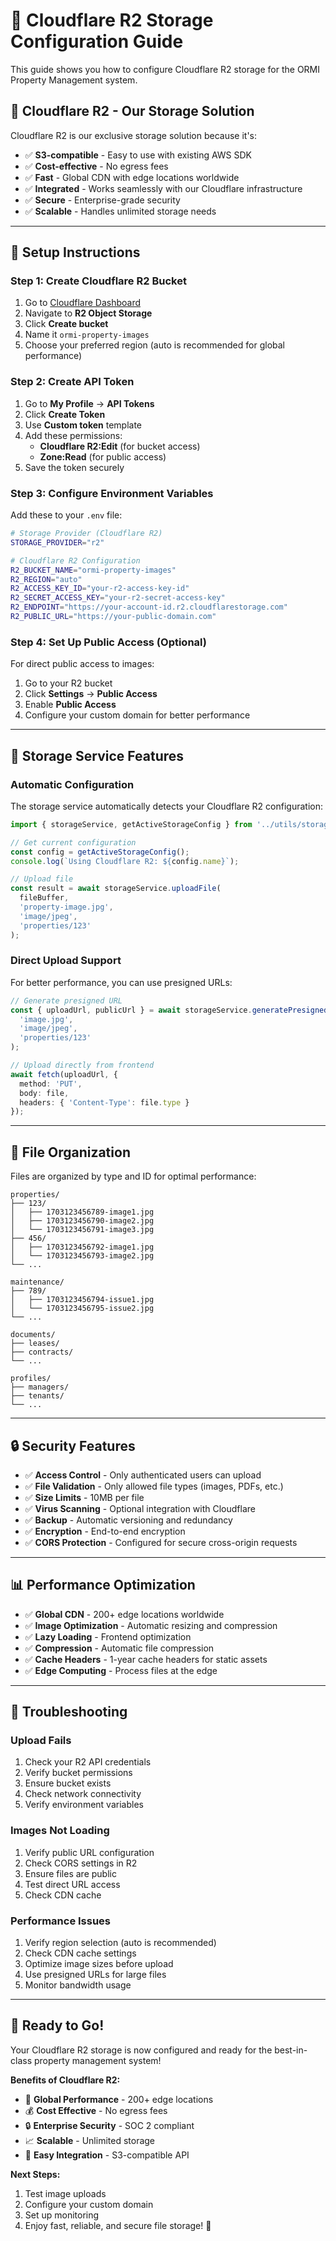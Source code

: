 # 🚀 Cloudflare R2 Storage Configuration Guide

This guide shows you how to configure Cloudflare R2 storage for the ORMI Property Management system.

## 🎯 **Cloudflare R2 - Our Storage Solution**

Cloudflare R2 is our exclusive storage solution because it's:
- ✅ **S3-compatible** - Easy to use with existing AWS SDK
- ✅ **Cost-effective** - No egress fees
- ✅ **Fast** - Global CDN with edge locations worldwide
- ✅ **Integrated** - Works seamlessly with our Cloudflare infrastructure
- ✅ **Secure** - Enterprise-grade security
- ✅ **Scalable** - Handles unlimited storage needs

---

## 🚀 **Setup Instructions**

### **Step 1: Create Cloudflare R2 Bucket**

1. Go to [Cloudflare Dashboard](https://dash.cloudflare.com)
2. Navigate to **R2 Object Storage**
3. Click **Create bucket**
4. Name it `ormi-property-images`
5. Choose your preferred region (auto is recommended for global performance)

### **Step 2: Create API Token**

1. Go to **My Profile** → **API Tokens**
2. Click **Create Token**
3. Use **Custom token** template
4. Add these permissions:
   - **Cloudflare R2:Edit** (for bucket access)
   - **Zone:Read** (for public access)
5. Save the token securely

### **Step 3: Configure Environment Variables**

Add these to your `.env` file:

```bash
# Storage Provider (Cloudflare R2)
STORAGE_PROVIDER="r2"

# Cloudflare R2 Configuration
R2_BUCKET_NAME="ormi-property-images"
R2_REGION="auto"
R2_ACCESS_KEY_ID="your-r2-access-key-id"
R2_SECRET_ACCESS_KEY="your-r2-secret-access-key"
R2_ENDPOINT="https://your-account-id.r2.cloudflarestorage.com"
R2_PUBLIC_URL="https://your-public-domain.com"
```

### **Step 4: Set Up Public Access (Optional)**

For direct public access to images:

1. Go to your R2 bucket
2. Click **Settings** → **Public Access**
3. Enable **Public Access**
4. Configure your custom domain for better performance

---

## 🔧 **Storage Service Features**

### **Automatic Configuration**

The storage service automatically detects your Cloudflare R2 configuration:

```typescript
import { storageService, getActiveStorageConfig } from '../utils/storage';

// Get current configuration
const config = getActiveStorageConfig();
console.log(`Using Cloudflare R2: ${config.name}`);

// Upload file
const result = await storageService.uploadFile(
  fileBuffer,
  'property-image.jpg',
  'image/jpeg',
  'properties/123'
);
```

### **Direct Upload Support**

For better performance, you can use presigned URLs:

```typescript
// Generate presigned URL
const { uploadUrl, publicUrl } = await storageService.generatePresignedUrl(
  'image.jpg',
  'image/jpeg',
  'properties/123'
);

// Upload directly from frontend
await fetch(uploadUrl, {
  method: 'PUT',
  body: file,
  headers: { 'Content-Type': file.type }
});
```

---

## 📁 **File Organization**

Files are organized by type and ID for optimal performance:

```
properties/
├── 123/
│   ├── 1703123456789-image1.jpg
│   ├── 1703123456790-image2.jpg
│   └── 1703123456791-image3.jpg
├── 456/
│   ├── 1703123456792-image1.jpg
│   └── 1703123456793-image2.jpg
└── ...

maintenance/
├── 789/
│   ├── 1703123456794-issue1.jpg
│   └── 1703123456795-issue2.jpg
└── ...

documents/
├── leases/
├── contracts/
└── ...

profiles/
├── managers/
├── tenants/
└── ...
```

---

## 🔒 **Security Features**

- ✅ **Access Control** - Only authenticated users can upload
- ✅ **File Validation** - Only allowed file types (images, PDFs, etc.)
- ✅ **Size Limits** - 10MB per file
- ✅ **Virus Scanning** - Optional integration with Cloudflare
- ✅ **Backup** - Automatic versioning and redundancy
- ✅ **Encryption** - End-to-end encryption
- ✅ **CORS Protection** - Configured for secure cross-origin requests

---

## 📊 **Performance Optimization**

- ✅ **Global CDN** - 200+ edge locations worldwide
- ✅ **Image Optimization** - Automatic resizing and compression
- ✅ **Lazy Loading** - Frontend optimization
- ✅ **Compression** - Automatic file compression
- ✅ **Cache Headers** - 1-year cache headers for static assets
- ✅ **Edge Computing** - Process files at the edge

---

## 🚨 **Troubleshooting**

### **Upload Fails**

1. Check your R2 API credentials
2. Verify bucket permissions
3. Ensure bucket exists
4. Check network connectivity
5. Verify environment variables

### **Images Not Loading**

1. Verify public URL configuration
2. Check CORS settings in R2
3. Ensure files are public
4. Test direct URL access
5. Check CDN cache

### **Performance Issues**

1. Verify region selection (auto is recommended)
2. Check CDN cache settings
3. Optimize image sizes before upload
4. Use presigned URLs for large files
5. Monitor bandwidth usage

---

## 🎉 **Ready to Go!**

Your Cloudflare R2 storage is now configured and ready for the best-in-class property management system!

**Benefits of Cloudflare R2:**
- 🚀 **Global Performance** - 200+ edge locations
- 💰 **Cost Effective** - No egress fees
- 🔒 **Enterprise Security** - SOC 2 compliant
- 📈 **Scalable** - Unlimited storage
- 🔧 **Easy Integration** - S3-compatible API

**Next Steps:**
1. Test image uploads
2. Configure your custom domain
3. Set up monitoring
4. Enjoy fast, reliable, and secure file storage! 🚀 